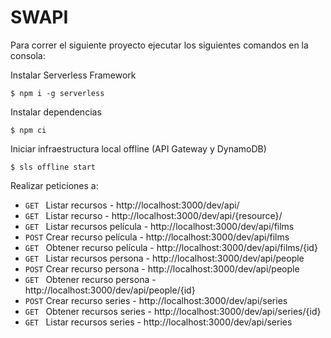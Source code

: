 # SWAPI

Para correr el siguiente proyecto ejecutar los siguientes comandos en la consola:


Instalar Serverless Framework
```
$ npm i -g serverless
```

Instalar dependencias

```
$ npm ci
```

Iniciar infraestructura local offline (API Gateway y DynamoDB)

```
$ sls offline start
```

Realizar peticiones a:

- `GET ` Listar recursos - http://localhost:3000/dev/api/
- `GET ` Listar recurso - http://localhost:3000/dev/api/{resource}/
- `GET ` Listar recursos película - http://localhost:3000/dev/api/films
- `POST` Crear recurso película - http://localhost:3000/dev/api/films
- `GET ` Obtener recurso película - http://localhost:3000/dev/api/films/{id}
- `GET ` Listar recursos persona - http://localhost:3000/dev/api/people
- `POST` Crear recurso persona - http://localhost:3000/dev/api/people
- `GET ` Obtener recurso persona - http://localhost:3000/dev/api/people/{id}
- `POST` Crear recurso series - http://localhost:3000/dev/api/series
- `GET ` Obtener recursos series - http://localhost:3000/dev/api/series/{id}
- `GET ` Listar recursos series - http://localhost:3000/dev/api/series
